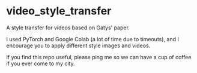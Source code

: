 # video_style_transfer
A style transfer for videos based on Gatys' paper.

I used PyTorch and Google Colab (a lot of time due to timeouts), and I encourage you to apply different style images and videos.

If you find this repo useful, please ping me so we can have a cup of coffee if you ever come to my city.
